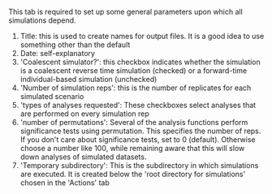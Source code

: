This tab is required to set up some general parameters upon which all simulations depend.
 1. Title: this is used to create names for output files.  It is a good idea to use something other than the default
 2. Date: self-explanatory
 3. 'Coalescent simulator?': this checkbox indicates whether the simulation is a coalescent reverse time simulation (checked) or a forward-time individual-based simulation (unchecked)
 4. 'Number of simulation reps': this is the number of replicates for each simulated scenario
 5. 'types of analyses requested': These checkboxes select analyses that are performed on every simulation rep
 6. 'number of permutations': Several of the analysis functions perform significance tests using permutation. This specifies the number of reps.  If you don't care about significance tests, set to 0 (default). Otherwise choose a number like 100, while remaining aware that this will slow down analyses of simulated datasets.
 7. 'Temporary subdirectory': This is the subdirectory in which simulations are executed. It is created below the 'root directory for simulations' chosen in the 'Actions' tab
 
